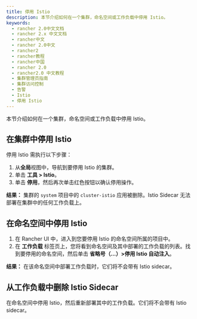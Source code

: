 ```yaml
---
title: 停用 Istio
description: 本节介绍如何在一个集群，命名空间或工作负载中停用 Istio。
keywords:
  - rancher 2.0中文文档
  - rancher 2.x 中文文档
  - rancher中文
  - rancher 2.0中文
  - rancher2
  - rancher教程
  - rancher中国
  - rancher 2.0
  - rancher2.0 中文教程
  - 集群管理员指南
  - 集群访问控制
  - 告警
  - Istio
  - 停用 Istio
---
```


本节介绍如何在一个集群，命名空间或工作负载中停用 Istio。

## 在集群中停用 Istio

停用 Istio 需执行以下步骤：

1. 从**全局**视图中，导航到要停用 Istio 的集群。
1. 单击 **工具 > Istio**。
1. 单击 **停用**，然后再次单击红色按钮以确认停用操作。

**结果：** 集群的 `system` 项目中的 `cluster-istio` 应用被删除。Istio Sidecar 无法部署在集群中的任何工作负载上。

## 在命名空间中停用 Istio

1. 在 Rancher UI 中，进入到您要停用 Istio 的命名空间所属的项目中。
1. 在 **工作负载** 标签页上，您将看到命名空间及其中部署的工作负载的列表。找到要停用的命名空间，然后单击 **省略号（...）>停用 Istio 自动注入**。

**结果：** 在该命名空间中部署工作负载时，它们将不会带有 Istio sidecar。

## 从工作负载中删除 Istio Sidecar

在命名空间中停用 Istio，然后重新部署其中的工作负载。它们将不会带有 Istio sidecar。
